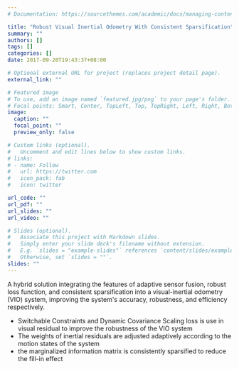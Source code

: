 ```yaml
---
# Documentation: https://sourcethemes.com/academic/docs/managing-content/

title: "Robust Visual Inertial Odometry With Consistent Sparsification"
summary: ""
authors: []
tags: []
categories: []
date: 2017-09-20T19:43:37+08:00

# Optional external URL for project (replaces project detail page).
external_link: ""

# Featured image
# To use, add an image named `featured.jpg/png` to your page's folder.
# Focal points: Smart, Center, TopLeft, Top, TopRight, Left, Right, BottomLeft, Bottom, BottomRight.
image:
  caption: ""
  focal_point: ""
  preview_only: false

# Custom links (optional).
#   Uncomment and edit lines below to show custom links.
# links:
# - name: Follow
#   url: https://twitter.com
#   icon_pack: fab
#   icon: twitter

url_code: ""
url_pdf: ""
url_slides: ""
url_video: ""

# Slides (optional).
#   Associate this project with Markdown slides.
#   Simply enter your slide deck's filename without extension.
#   E.g. `slides = "example-slides"` references `content/slides/example-slides.md`.
#   Otherwise, set `slides = ""`.
slides: ""
---
```


A hybrid solution integrating the features of adaptive sensor fusion, robust loss
function, and consistent sparsification into a visual-inertial odometry (VIO) system, improving the system's accuracy, robustness, and efficiency respectively.
- Switchable Constraints and Dynamic Covariance Scaling loss is use in visual residual to improve the robustness of the VIO system
- The weights of inertial residuals are adjusted adaptively according to the motion states of the system
- the marginalized information matrix is consistently sparsified to reduce the fill-in effect
